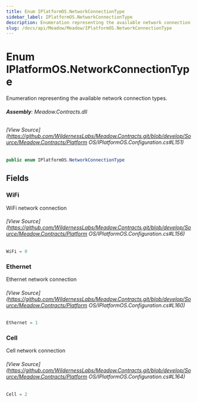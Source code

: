 ```yaml
---
title: Enum IPlatformOS.NetworkConnectionType
sidebar_label: IPlatformOS.NetworkConnectionType
description: Enumeration representing the available network connection types.
slug: /docs/api/Meadow/Meadow/IPlatformOS.NetworkConnectionType
---
```

# Enum IPlatformOS.NetworkConnectionType
Enumeration representing the available network connection types.

###### **Assembly**: Meadow.Contracts.dll
###### [View Source](https://github.com/WildernessLabs/Meadow.Contracts.git/blob/develop/Source/Meadow.Contracts/Platform OS/IPlatformOS.Configuration.cs#L151)
```csharp title="Declaration"
public enum IPlatformOS.NetworkConnectionType
```
## Fields
### WiFi
WiFi network connection
###### [View Source](https://github.com/WildernessLabs/Meadow.Contracts.git/blob/develop/Source/Meadow.Contracts/Platform OS/IPlatformOS.Configuration.cs#L156)
```csharp title="Declaration"
WiFi = 0
```
### Ethernet
Ethernet network connection
###### [View Source](https://github.com/WildernessLabs/Meadow.Contracts.git/blob/develop/Source/Meadow.Contracts/Platform OS/IPlatformOS.Configuration.cs#L160)
```csharp title="Declaration"
Ethernet = 1
```
### Cell
Cell network connection
###### [View Source](https://github.com/WildernessLabs/Meadow.Contracts.git/blob/develop/Source/Meadow.Contracts/Platform OS/IPlatformOS.Configuration.cs#L164)
```csharp title="Declaration"
Cell = 2
```

